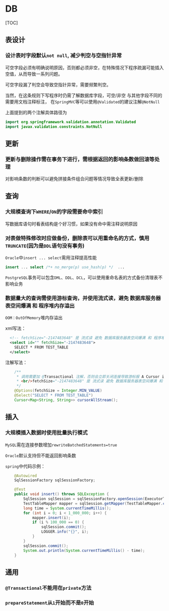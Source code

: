 # DB

[TOC]



## 表设计

### 设计表时字段默认`not null`, 减少判空与空指针异常

可空字段必须有明确说明原因，否则都必须非空，在特殊情况下程序疏漏可能插入空值，从而导致一系列问题。

可空字段漏了判空会导致空指针异常，需要频繁判空。

当然，在这条规则下写程序时仍需了解数据库字段，可空/非空 与其他字段不同的需要用文档注释标注，
在`SpringMVC`等可以使用`@Validated`的建议注解`@NotNull`

上面提到的两个注解具体路径为
```java
import org.springframework.validation.annotation.Validated
import javax.validation.constraints.NotNull
```



## 更新

### 更新与删除操作需在事务下进行，需根据返回的影响条数做回滚等处理

对影响条数的判断可以避免拼接条件组合问题等情况导致全表更新/删除



## 查询

### 大规模查询下`WHERE`/`ON`的字段需要命中索引

写数据库语句时看表结构是个好习惯，如果没有命中需注释说明原因


### 对表做特殊修改时应做备份，删除表可以用重命名的方式，慎用`TRUNCATE`(因为是`DDL`语句没有事务)

`Oracle`中`insert ... select`需用注释提高性能
```sql
insert ... select /*+ no_merge(p) use_hash(p) */  ...
```

`PostgreSQL`事务可以包含`DML`、`DDL`、`DCL`，可以使用重命名表的方式备份清理表不影响业务


### 数据量大的查询需使用游标查询，并使用流式读，避免 数据库服务器表空间爆满 和 程序堆内存溢出

`OOM：OutOfMemory`堆内存溢出

xml写法：
```xml
  <!-- fetchSize="-2147483648" 是 流式读 避免 数据库服务器表空间爆满 和 程序堆内存溢出 -->
  <select id="" fetchSize="-2147483648">
    SELECT * FROM TEST_TABLE
  </select>
```

注解写法：
```java
    /**
     * 调用需要加 @Transactional 注解，否则会立即关闭连接导致游标报 A Cursor is already closed.
     * <br/>fetchSize="-2147483648" 是 流式读 避免 数据库服务器表空间爆满 和 程序堆内存溢出
     */
    @Options(fetchSize = Integer.MIN_VALUE)
    @Select("SELECT * FROM TEST_TABLE")
    Cursor<Map<String, String>> cursorAllStream();
```



## 插入

### 大规模插入数据时使用批量执行模式

`MySQL`需在连接参数增加`rewriteBatchedStatements=true`

`Oracle`默认支持但不能返回影响条数

`spring`中代码示例：
```java
    @Autowired
    SqlSessionFactory sqlSessionFactory;

    @Test
    public void insert() throws SQLException {
        SqlSession sqlSession = sqlSessionFactory.openSession(ExecutorType.BATCH, false);
        TestTableMapper mapper = sqlSession.getMapper(TestTableMapper.class);
        long time = System.currentTimeMillis();
        for (int i = 0; i < 1_000_000; i++) {
            mapper.insert(i);
            if (i % 100_000 == 0) {
                sqlSession.commit();
                LOGGER.info("{}", i);
            }
        }
        sqlSession.commit();
        System.out.println(System.currentTimeMillis() - time);
    }
```



## 通用

### `@Transactional`不能用在`private`方法

### `prepareStatement`从`1`开始而不是`0`开始
